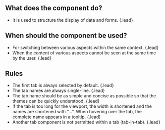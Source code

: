 ## What does the component do?
* It is used to structure the display of data and forms. {.lead}

## When should the component be used? 
* For switching between various aspects within the same context. {.lead}
* When the content of various aspects cannot be seen at the same time by the user. {.lead}

## Rules
* The first tab is always selected by default. {.lead}
* The tab names are always single-line. {.lead}
* The tab name should be as simple and concise as possible so that the themes can be quickly understood. {.lead}
* If the tab is too long for the viewport, the width is shortened and the names are shortened with “…”. When hovering over the tab, the complete name appears in a <sbb-link variant="inline" type="button" href="/en/design-system/lean/components/tooltip/">tooltip</sbb-link>. {.lead}
* Another tab component is not permitted within a tab (tab-in-tab). {.lead}
